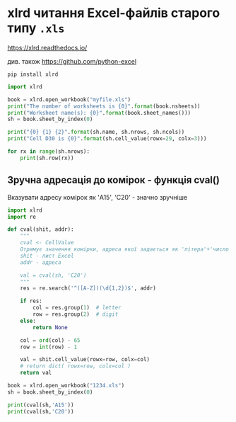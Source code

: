 # xlrd читання Excel-файлів старого типу `.xls`

<https://xlrd.readthedocs.io/>

див. також <https://github.com/python-excel>

    pip install xlrd

```python
import xlrd

book = xlrd.open_workbook("myfile.xls")
print("The number of worksheets is {0}".format(book.nsheets))
print("Worksheet name(s): {0}".format(book.sheet_names()))
sh = book.sheet_by_index(0)

print("{0} {1} {2}".format(sh.name, sh.nrows, sh.ncols))
print("Cell D30 is {0}".format(sh.cell_value(rowx=29, colx=3)))

for rx in range(sh.nrows):
    print(sh.row(rx))
```

## Зручна адресація до комірок - функція cval()

Вказувати адресу комірок як 'A15', 'C20' - значно зручніше

```python
import xlrd
import re

def cval(shit, addr):
    """
    cval <- CellValue
    Отримує значення комірки, адреса якої задається як 'літера'+'число':
    shit - лист Excel
    addr - адреса

    val = cval(sh, 'C20')
    """
    res = re.search('^([A-Z])(\d{1,2})$', addr)

    if res:
        col = res.group(1)  # letter
        row = res.group(2)  # digit
    else:
        return None

    col = ord(col) - 65
    row = int(row) - 1

    val = shit.cell_value(rowx=row, colx=col)
    # return dict( rowx=row, colx=col )
    return val

book = xlrd.open_workbook("1234.xls")
sh = book.sheet_by_index(0)

print(cval(sh,'A15'))
print(cval(sh,'C20'))
```
